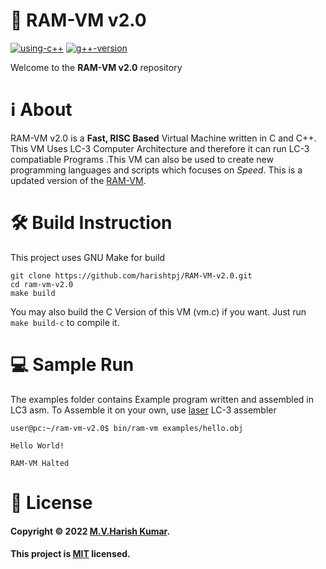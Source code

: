 # 🔢 RAM-VM v2.0
[![using-c++](https://img.shields.io/badge/Using-C++%20-blue)](https://gcc.gnu.org/)
[![g++-version](https://img.shields.io/badge/G++-v9.4.0-brightgreen)](https://gcc.gnu.org/)

Welcome to the **RAM-VM v2.0** repository

# ℹ About
RAM-VM v2.0 is a **Fast, RISC Based** Virtual Machine written in C and C++. This VM Uses LC-3 Computer Architecture and therefore it can run LC-3 compatiable Programs .This VM can also be used to create new programming languages and scripts which focuses on *Speed*. This is a updated version of the [RAM-VM](https://github.com/harishtpj/RAM-VM).

# 🛠 Build Instruction
This project uses GNU Make for build
```
git clone https://github.com/harishtpj/RAM-VM-v2.0.git
cd ram-vm-v2.0
make build
```

You may also build the C Version of this VM (vm.c) if you want. Just run ```make build-c``` to compile it.

# 💻 Sample Run
The examples folder contains Example program written and assembled in LC3 asm. To Assemble it on your own, use [laser](https://github.com/PaperFanz/laser) LC-3 assembler
```
user@pc:~/ram-vm-v2.0$ bin/ram-vm examples/hello.obj

Hello World!

RAM-VM Halted
```

# 📝 License

#### Copyright © 2022 [M.V.Harish Kumar](https://github.com/harishtpj). <br>
#### This project is [MIT](https://github.com/harishtpj/RAM-VM-v2.0/blob/main/LICENSE) licensed.